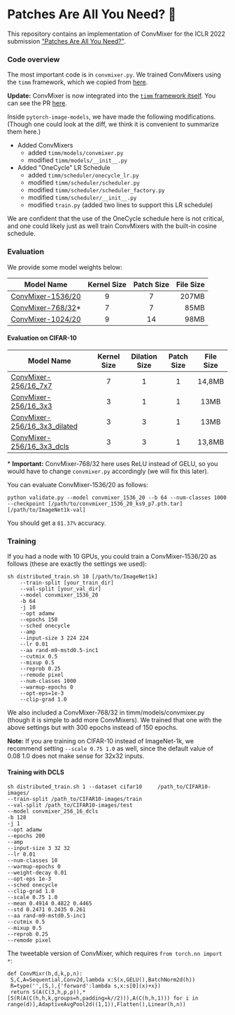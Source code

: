 # Patches Are All You Need? 🤷
This repository contains an implementation of ConvMixer for the ICLR 2022 submission ["Patches Are All You Need?"](https://openreview.net/forum?id=TVHS5Y4dNvM).

### Code overview
The most important code is in `convmixer.py`. We trained ConvMixers using the `timm` framework, which we copied from [here](http://github.com/rwightman/pytorch-image-models).

__**Update:**__ ConvMixer is now integrated into the [`timm` framework itself](https://github.com/rwightman/pytorch-image-models). You can see the PR [here](https://github.com/rwightman/pytorch-image-models/pull/910).

Inside `pytorch-image-models`, we have made the following modifications. (Though one could look at the diff, we think it is convenient to summarize them here.)

- Added ConvMixers
  - added `timm/models/convmixer.py`
  - modified `timm/models/__init__.py`
- Added "OneCycle" LR Schedule
  - added `timm/scheduler/onecycle_lr.py`
  - modified `timm/scheduler/scheduler.py`
  - modified `timm/scheduler/scheduler_factory.py`
  - modified `timm/scheduler/__init__.py`
  - modified `train.py` (added two lines to support this LR schedule)

We are confident that the use of the OneCycle schedule here is not critical, and one could likely just as well
train ConvMixers with the built-in cosine schedule.

### Evaluation
We provide some model weights below:

| Model Name | Kernel Size | Patch Size | File Size |
|------------|:-----------:|:----------:|----------:|
|[ConvMixer-1536/20](https://github.com/tmp-iclr/convmixer/releases/download/v1.0/convmixer_1536_20_ks9_p7.pth.tar)| 9 | 7 | 207MB |
|[ConvMixer-768/32](https://github.com/tmp-iclr/convmixer/releases/download/v1.0/convmixer_768_32_ks7_p7_relu.pth.tar)\*| 7 | 7 | 85MB |
|[ConvMixer-1024/20](https://github.com/tmp-iclr/convmixer/releases/download/v1.0/convmixer_1024_20_ks9_p14.pth.tar)| 9 | 14 | 98MB |

#### Evaluation on CIFAR-10
| Model Name | Kernel Size | Dilation Size | Patch Size | File Size |
|------------|:-----------:|:----------:|:----------:|:----------:|
|[ConvMixer-256/16_7x7](https://drive.google.com/file/d/1rx6vRzefTpaZh51bnI3EZFzyznHz9Hut/view?usp=sharing)| 7 | 1 | 1 | 14,8MB |
|[ConvMixer-256/16_3x3](https://drive.google.com/file/d/1aBKTgxUkMLkhLV4dHZetIHKNeiVov6Yi/view?usp=sharing)| 3 | 1 | 1 | 13MB |
|[ConvMixer-256/16_3x3_dilated](https://drive.google.com/file/d/1OT6YCDbUBbdjPcuAC5Fft8fxarPkra2k/view?usp=sharing)| 3 | 3 | 1 | 13MB |
|[ConvMixer-256/16_3x3_dcls](https://drive.google.com/file/d/11IXv_Jititdw8HbZgS9IHGMSnr_bJuSV/view?usp=sharing)| 3 | 3 | 1 | 13,8MB |


\* **Important:** ConvMixer-768/32 here uses ReLU instead of GELU, so you would have to change `convmixer.py` accordingly (we will fix this later).

You can evaluate ConvMixer-1536/20 as follows:

```
python validate.py --model convmixer_1536_20 --b 64 --num-classes 1000 --checkpoint [/path/to/convmixer_1536_20_ks9_p7.pth.tar] [/path/to/ImageNet1k-val]
```

You should get a `81.37%` accuracy.

### Training
If you had a node with 10 GPUs, you could train a ConvMixer-1536/20 as follows (these are exactly the settings we used):

```
sh distributed_train.sh 10 [/path/to/ImageNet1k] 
    --train-split [your_train_dir] 
    --val-split [your_val_dir] 
    --model convmixer_1536_20 
    -b 64 
    -j 10 
    --opt adamw 
    --epochs 150 
    --sched onecycle 
    --amp 
    --input-size 3 224 224
    --lr 0.01 
    --aa rand-m9-mstd0.5-inc1 
    --cutmix 0.5 
    --mixup 0.5 
    --reprob 0.25 
    --remode pixel 
    --num-classes 1000 
    --warmup-epochs 0 
    --opt-eps=1e-3 
    --clip-grad 1.0
```

We also included a ConvMixer-768/32 in timm/models/convmixer.py (though it is simple to add more ConvMixers). We trained that one with the above settings but with 300 epochs instead of 150 epochs.

__**Note:**__ If you are training on CIFAR-10 instead of ImageNet-1k, we recommend setting `--scale 0.75 1.0` as well, since the default value of 0.08 1.0 does not make sense for 32x32 inputs.


#### Training with DCLS

```
sh distributed_train.sh	1 --dataset cifar10 	/path_to/CIFAR10-images/     
--train-split /path_to/CIFAR10-images/train	
--val-split /path_to/CIFAR10-images/test	 
--model convmixer_256_16_dcls	
-b 128	
-j 1     
--opt adamw     
--epochs 200	
--amp     
--input-size 3 32 32   
--lr 0.01          
--num-classes 10     
--warmup-epochs 0  
--weight-decay 0.01  
--opt-eps 1e-3 
--sched onecycle    
--clip-grad 1.0 
--scale 0.75 1.0 
--mean 0.4914 0.4822 0.4465 
--std 0.2471 0.2435 0.261  
--aa rand-m9-mstd0.5-inc1     
--cutmix 0.5     
--mixup 0.5     
--reprob 0.25     
--remode pixel 
```

The tweetable version of ConvMixer, which requires `from torch.nn import *`:

```
def ConvMixr(h,d,k,p,n):
 S,C,A=Sequential,Conv2d,lambda x:S(x,GELU(),BatchNorm2d(h))
 R=type('',(S,),{'forward':lambda s,x:s[0](x)+x})
 return S(A(C(3,h,p,p)),*[S(R(A(C(h,h,k,groups=h,padding=k//2))),A(C(h,h,1))) for i in range(d)],AdaptiveAvgPool2d((1,1)),Flatten(),Linear(h,n))
```
